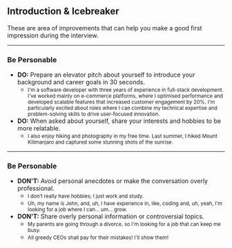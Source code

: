 ## <span class="color-yellow-500">Introduction & Icebreaker</span>

These are area of improvements that can help you make a good first impression during the interview.

---

### <span class="color-yellow-500">Be Personable</span>

- **DO:** Prepare an elevator pitch about yourself to introduce your background and career goals in 30 seconds.
  - <small>I'm a software developer with three years of experience in full-stack development. I've worked mainly on e-commerce platforms, where I optimised performance and developed scalable features that increased customer engagement by 20%. I'm particularly excited about roles where I can combine my technical expertise and problem-solving skills to drive user-focused innovation.</small>
- **DO:** When asked about yourself, share your interests and hobbies to be more relatable.
  - <small>I also enjoy hiking and photography in my free time. Last summer, I hiked Mount Kilimanjaro and captured some stunning shots of the sunrise.</small>

---

### <span class="color-yellow-500">Be Personable</span>

- **DON'T:** Avoid personal anecdotes or make the conversation overly professional.
  - <small>I don’t really have hobbies; I just work and study.</small>
  - <small>Uh, my name is John, and, uh, I have experience in, like, coding and, uh, yeah, I'm looking for a job where I can... um... grow.</small>
- **DON'T:** Share overly personal information or controversial topics.
    - <small>My parents are going through a divorce, so I'm looking for a job that can keep me busy.</small>
    - <small>All greedy CEOs shall pay for their mistakes! I'll show them!</small>
